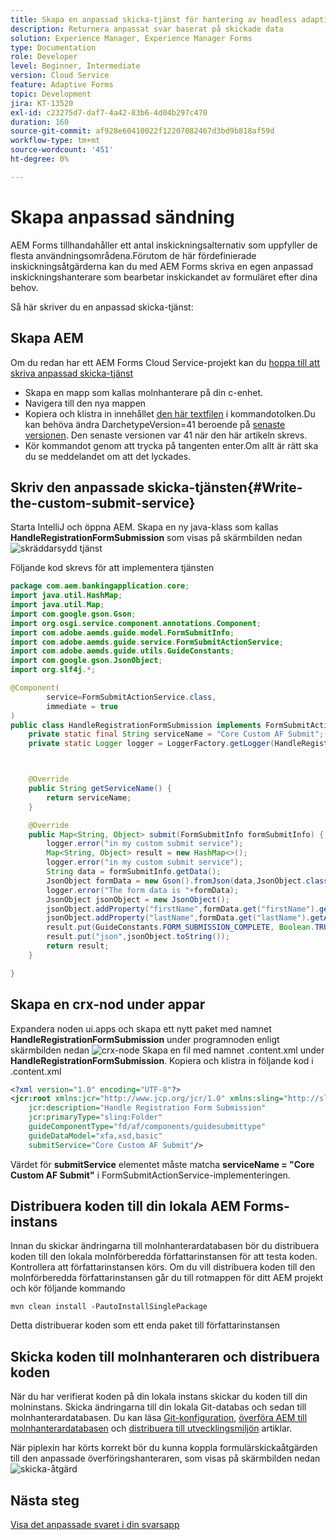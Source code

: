 ```yaml
---
title: Skapa en anpassad skicka-tjänst för hantering av headless adaptive form submit
description: Returnera anpassat svar baserat på skickade data
solution: Experience Manager, Experience Manager Forms
type: Documentation
role: Developer
level: Beginner, Intermediate
version: Cloud Service
feature: Adaptive Forms
topic: Development
jira: KT-13520
exl-id: c23275d7-daf7-4a42-83b6-4d04b297c470
duration: 160
source-git-commit: af928e60410022f12207082467d3bd9b818af59d
workflow-type: tm+mt
source-wordcount: '451'
ht-degree: 0%

---
```


# Skapa anpassad sändning

AEM Forms tillhandahåller ett antal inskickningsalternativ som uppfyller de flesta användningsområdena.Förutom de här fördefinierade inskickningsåtgärderna kan du med AEM Forms skriva en egen anpassad inskickningshanterare som bearbetar inskickandet av formuläret efter dina behov.

Så här skriver du en anpassad skicka-tjänst:

## Skapa AEM

Om du redan har ett AEM Forms Cloud Service-projekt kan du [hoppa till att skriva anpassad skicka-tjänst](#Write-the-custom-submit-service)

* Skapa en mapp som kallas molnhanterare på din c-enhet.
* Navigera till den nya mappen
* Kopiera och klistra in innehållet [den här textfilen](./assets/creating-maven-project.txt) i kommandotolken.Du kan behöva ändra DarchetypeVersion=41 beroende på [senaste versionen](https://github.com/adobe/aem-project-archetype/releases). Den senaste versionen var 41 när den här artikeln skrevs.
* Kör kommandot genom att trycka på tangenten enter.Om allt är rätt ska du se meddelandet om att det lyckades.

## Skriv den anpassade skicka-tjänsten{#Write-the-custom-submit-service}

Starta IntelliJ och öppna AEM. Skapa en ny java-klass som kallas **HandleRegistrationFormSubmission** som visas på skärmbilden nedan
![skräddarsydd tjänst](./assets/custom-submit-service.png)

Följande kod skrevs för att implementera tjänsten

```java
package com.aem.bankingapplication.core;
import java.util.HashMap;
import java.util.Map;
import com.google.gson.Gson;
import org.osgi.service.component.annotations.Component;
import com.adobe.aemds.guide.model.FormSubmitInfo;
import com.adobe.aemds.guide.service.FormSubmitActionService;
import com.adobe.aemds.guide.utils.GuideConstants;
import com.google.gson.JsonObject;
import org.slf4j.*;

@Component(
        service=FormSubmitActionService.class,
        immediate = true
)
public class HandleRegistrationFormSubmission implements FormSubmitActionService {
    private static final String serviceName = "Core Custom AF Submit";
    private static Logger logger = LoggerFactory.getLogger(HandleRegistrationFormSubmission.class);



    @Override
    public String getServiceName() {
        return serviceName;
    }

    @Override
    public Map<String, Object> submit(FormSubmitInfo formSubmitInfo) {
        logger.error("in my custom submit service");
        Map<String, Object> result = new HashMap<>();
        logger.error("in my custom submit service");
        String data = formSubmitInfo.getData();
        JsonObject formData = new Gson().fromJson(data,JsonObject.class);
        logger.error("The form data is "+formData);
        JsonObject jsonObject = new JsonObject();
        jsonObject.addProperty("firstName",formData.get("firstName").getAsString());
        jsonObject.addProperty("lastName",formData.get("lastName").getAsString());
        result.put(GuideConstants.FORM_SUBMISSION_COMPLETE, Boolean.TRUE);
        result.put("json",jsonObject.toString());
        return result;
    }

}
```

## Skapa en crx-nod under appar

Expandera noden ui.apps och skapa ett nytt paket med namnet **HandleRegistrationFormSubmission** under programnoden enligt skärmbilden nedan
![crx-node](./assets/crx-node.png)
Skapa en fil med namnet .content.xml under **HandleRegistrationFormSubmission**. Kopiera och klistra in följande kod i .content.xml

```xml
<?xml version="1.0" encoding="UTF-8"?>
<jcr:root xmlns:jcr="http://www.jcp.org/jcr/1.0" xmlns:sling="http://sling.apache.org/jcr/sling/1.0"
    jcr:description="Handle Registration Form Submission"
    jcr:primaryType="sling:Folder"
    guideComponentType="fd/af/components/guidesubmittype"
    guideDataModel="xfa,xsd,basic"
    submitService="Core Custom AF Submit"/>
```

Värdet för **submitService** elementet måste matcha  **serviceName = &quot;Core Custom AF Submit&quot;** i FormSubmitActionService-implementeringen.

## Distribuera koden till din lokala AEM Forms-instans

Innan du skickar ändringarna till molnhanterardatabasen bör du distribuera koden till den lokala molnförberedda författarinstansen för att testa koden. Kontrollera att författarinstansen körs.
Om du vill distribuera koden till den molnförberedda författarinstansen går du till rotmappen för ditt AEM projekt och kör följande kommando

```
mvn clean install -PautoInstallSinglePackage
```

Detta distribuerar koden som ett enda paket till författarinstansen

## Skicka koden till molnhanteraren och distribuera koden

När du har verifierat koden på din lokala instans skickar du koden till din molninstans.
Skicka ändringarna till din lokala Git-databas och sedan till molnhanterardatabasen. Du kan läsa  [Git-konfiguration](https://experienceleague.adobe.com/docs/experience-manager-learn/cloud-service/forms/developing-for-cloud-service/setup-git.html), [överföra AEM till molnhanterardatabasen](https://experienceleague.adobe.com/docs/experience-manager-learn/cloud-service/forms/developing-for-cloud-service/push-project-to-cloud-manager-git.html) och [distribuera till utvecklingsmiljön](https://experienceleague.adobe.com/docs/experience-manager-learn/cloud-service/forms/developing-for-cloud-service/deploy-to-dev-environment.html) artiklar.

När piplexin har körts korrekt bör du kunna koppla formulärskickaåtgärden till den anpassade överföringshanteraren, som visas på skärmbilden nedan
![skicka-åtgärd](./assets/configure-submit-action.png)

## Nästa steg

[Visa det anpassade svaret i din svarsapp](./handle-response-react-app.md)
